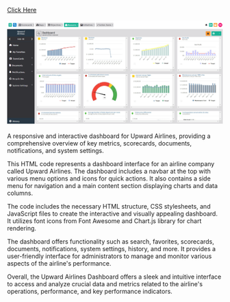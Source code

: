 [Click Here](https://upward-airlines-corporate-dashboard.netlify.app/)
<br><br>
![Snapshoot of Upward Airlines Corporate Dashboard](assets/images/upward_airlines.PNG)
<br><br>
 A responsive and interactive dashboard for Upward Airlines, providing a comprehensive overview of key metrics, scorecards, documents, notifications, and system settings.

This HTML code represents a dashboard interface for an airline company called Upward Airlines. The dashboard includes a navbar at the top with various menu options and icons for quick actions. It also contains a side menu for navigation and a main content section displaying charts and data columns.

The code includes the necessary HTML structure, CSS stylesheets, and JavaScript files to create the interactive and visually appealing dashboard. It utilizes font icons from Font Awesome and Chart.js library for chart rendering.

The dashboard offers functionality such as search, favorites, scorecards, documents, notifications, system settings, history, and more. It provides a user-friendly interface for administrators to manage and monitor various aspects of the airline's performance.

Overall, the Upward Airlines Dashboard offers a sleek and intuitive interface to access and analyze crucial data and metrics related to the airline's operations, performance, and key performance indicators.